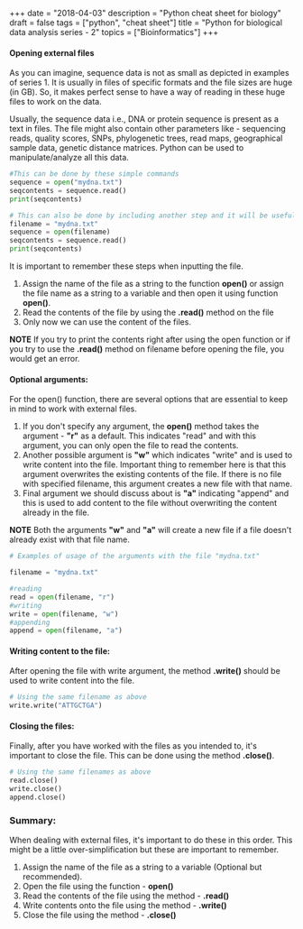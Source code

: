 +++
date = "2018-04-03"
description = "Python cheat sheet for biology"
draft = false
tags = ["python", "cheat sheet"]
title = "Python for biological data analysis series - 2"
topics = ["Bioinformatics"]
+++

#### Opening external files

As you can imagine, sequence data is not as small as depicted in examples of series 1. It is usually in files of specific formats and the file sizes are huge (in GB). So, it makes perfect sense to have a way of reading in these huge files to work on the data.

Usually, the sequence data i.e., DNA or protein sequence is present as a text in files. The file might also contain other parameters like - sequencing reads, quality scores, SNPs, phylogenetic trees, read maps, geographical sample data, genetic distance matrices. Python can be used to manipulate/analyze all this data.

```Python
#This can be done by these simple commands
sequence = open("mydna.txt")
seqcontents = sequence.read()
print(seqcontents)

# This can also be done by including another step and it will be useful if we need to use the filename again in the same program.
filename = "mydna.txt"
sequence = open(filename)
seqcontents = sequence.read()
print(seqcontents)
```
It is important to remember these steps when inputting the file.
1. Assign the name of the file as a string to the function **open()** or assign the file name as a string to a variable and then open it using function **open()**.
2. Read the contents of the file by using the **.read()** method on the file
3. Only now we can use the content of the files.

**NOTE**
If you try to print the contents right after using the open function or if you try to use the **.read()** method on filename before opening the file, you would get an error.

#### Optional arguments:

For the open() function, there are several options that are essential to keep in mind to work with external files.

1. If you don't specify any argument, the **open()** method takes the argument - **"r"** as a default. This indicates "read" and with this argument, you can only open the file to read the contents.
2. Another possible argument is **"w"** which indicates "write" and is used to write content into the file. Important thing to remember here is that this argument overwrites the existing contents of the file. If there is no file with specified filename, this argument creates a new file with that name.
3. Final argument we should discuss about is **"a"** indicating "append" and this is used to add content to the file without overwriting the content already in the file.

**NOTE** Both the arguments **"w"** and **"a"** will create a new file if a file doesn't already exist with that file name.

```Python
# Examples of usage of the arguments with the file "mydna.txt"

filename = "mydna.txt"

#reading
read = open(filename, "r")
#writing
write = open(filename, "w")
#appending
append = open(filename, "a")
```
#### Writing content to the file:

After opening the file with write argument, the method **.write()** should be used to write content into the file.

```Python
# Using the same filename as above
write.write("ATTGCTGA")
```

#### Closing the files:

Finally, after you have worked with the files as you intended to, it's important to close the file. This can be done using the method **.close()**.

```Python
# Using the same filenames as above
read.close()
write.close()
append.close()
```

### Summary:

When dealing with external files, it's important to do these in this order. This might be a little over-simplification but these are important to remember.
 
1. Assign the name of the file as a string to a variable (Optional but recommended).
2. Open the file using the function - **open()**
3. Read the contents of the file using the method - **.read()**
4. Write contents onto the file using the method - **.write()**
5. Close the file using the method - **.close()**
